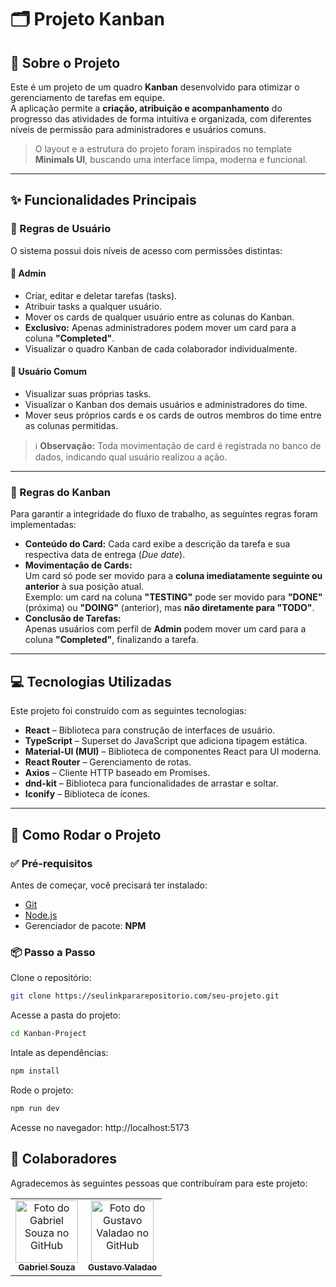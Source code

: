 # 🗂️ Projeto Kanban

## 📖 Sobre o Projeto

Este é um projeto de um quadro **Kanban** desenvolvido para otimizar o gerenciamento de tarefas em equipe.  
A aplicação permite a **criação, atribuição e acompanhamento** do progresso das atividades de forma intuitiva e organizada, com diferentes níveis de permissão para administradores e usuários comuns.

> O layout e a estrutura do projeto foram inspirados no template **Minimals UI**, buscando uma interface limpa, moderna e funcional.

---

## ✨ Funcionalidades Principais

### 🔐 Regras de Usuário

O sistema possui dois níveis de acesso com permissões distintas:

#### 👑 Admin
- Criar, editar e deletar tarefas (tasks).
- Atribuir tasks a qualquer usuário.
- Mover os cards de qualquer usuário entre as colunas do Kanban.
- **Exclusivo:** Apenas administradores podem mover um card para a coluna **"Completed"**.
- Visualizar o quadro Kanban de cada colaborador individualmente.

#### 👤 Usuário Comum
- Visualizar suas próprias tasks.
- Visualizar o Kanban dos demais usuários e administradores do time.
- Mover seus próprios cards e os cards de outros membros do time entre as colunas permitidas.

> ℹ️ **Observação:** Toda movimentação de card é registrada no banco de dados, indicando qual usuário realizou a ação.

---

### 🧩 Regras do Kanban

Para garantir a integridade do fluxo de trabalho, as seguintes regras foram implementadas:

- **Conteúdo do Card:** Cada card exibe a descrição da tarefa e sua respectiva data de entrega (_Due date_).
- **Movimentação de Cards:**  
  Um card só pode ser movido para a **coluna imediatamente seguinte ou anterior** à sua posição atual.  
  Exemplo: um card na coluna **"TESTING"** pode ser movido para **"DONE"** (próxima) ou **"DOING"** (anterior), mas **não diretamente para "TODO"**.
- **Conclusão de Tarefas:**  
  Apenas usuários com perfil de **Admin** podem mover um card para a coluna **"Completed"**, finalizando a tarefa.

---

## 💻 Tecnologias Utilizadas

Este projeto foi construído com as seguintes tecnologias:

- **React** – Biblioteca para construção de interfaces de usuário.
- **TypeScript** – Superset do JavaScript que adiciona tipagem estática.
- **Material-UI (MUI)** – Biblioteca de componentes React para UI moderna.
- **React Router** – Gerenciamento de rotas.
- **Axios** – Cliente HTTP baseado em Promises.
- **dnd-kit** – Biblioteca para funcionalidades de arrastar e soltar.
- **Iconify** – Biblioteca de ícones.

---

## 🚀 Como Rodar o Projeto

### ✅ Pré-requisitos

Antes de começar, você precisará ter instalado:

- [Git](https://git-scm.com)
- [Node.js](https://nodejs.org/)
- Gerenciador de pacote: **NPM**

### 📦 Passo a Passo

Clone o repositório:

```bash
git clone https://seulinkpararepositorio.com/seu-projeto.git
```

Acesse a pasta do projeto:

```bash
cd Kanban-Project
```
Intale as dependências:

```bash
npm install
```
Rode o projeto:

```bash
npm run dev
```

Acesse no navegador: http://localhost:5173


## 🤝 Colaboradores

Agradecemos às seguintes pessoas que contribuíram para este projeto:

<table>
  <tr>
    <td align="center">
      <a href="https://github.com/biellSouza2005" title="GitHub do Gabriel Souza">
        <img src="https://github.com/biellSouza2005.png" width="100px;" alt="Foto do Gabriel Souza no GitHub"/><br>
        <sub>
          <b>Gabriel Souza</b>
        </sub>
      </a>
    </td>
    <td align="center">
      <a href="https://github.com/GustavoAlvesValadao" title="GitHub do Gustavo Valadao">
        <img src="https://github.com/GustavoAlvesValadao.png" width="100px;" alt="Foto do Gustavo Valadao no GitHub"/><br>
        <sub>
          <b>Gustavo Valadao</b>
        </sub>
      </a>
    </td>
  </tr>
</table>
